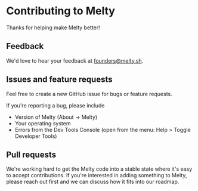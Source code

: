# Contributing to Melty

Thanks for helping make Melty better!

## Feedback

We'd love to hear your feedback at [founders@melty.sh](mailto:founders@melty.sh).

## Issues and feature requests

Feel free to create a new GitHub issue for bugs or feature requests.

If you're reporting a bug, please include

* Version of Melty (About -> Melty)
* Your operating system
* Errors from the Dev Tools Console (open from the menu: Help > Toggle Developer Tools)

## Pull requests

We're working hard to get the Melty code into a stable state where it's easy to accept contributions. If you're interested in adding something to Melty, please reach out first and we can discuss how it fits into our roadmap.
